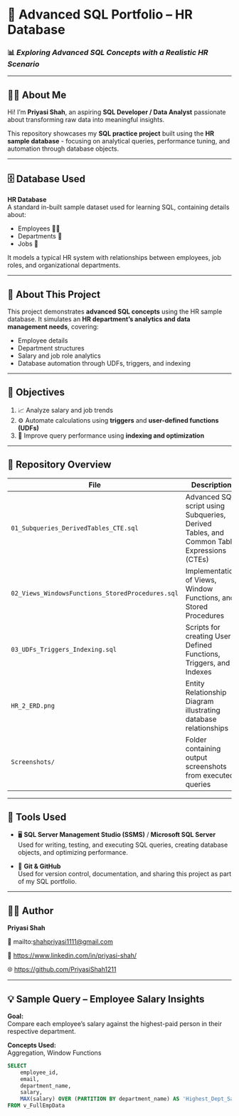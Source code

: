 # 🧠 **Advanced SQL Portfolio – HR Database**

### 📊 *Exploring Advanced SQL Concepts with a Realistic HR Scenario*

---

## 👩‍💻 **About Me**

Hi! I’m **Priyasi Shah**, an aspiring **SQL Developer / Data Analyst** passionate about transforming raw data into meaningful insights.  

This repository showcases my **SQL practice project** built using the **HR sample database** - focusing on analytical queries, performance tuning, and automation through database objects.

---

## 🗄️ **Database Used**

**HR Database**  
A standard in-built sample dataset used for learning SQL, containing details about:
- Employees 👩‍💼  
- Departments 🏢  
- Jobs 💼  

It models a typical HR system with relationships between employees, job roles, and organizational departments.

---

## 🎯 **About This Project**

This project demonstrates **advanced SQL concepts** using the HR sample database.  It simulates an **HR department’s analytics and data management needs**, covering:

- Employee details  
- Department structures  
- Salary and job role analytics  
- Database automation through UDFs, triggers, and indexing  

---

## 🧩 **Objectives**

1. 📈 Analyze salary and job trends  
2. ⚙️ Automate calculations using **triggers** and **user-defined functions (UDFs)**  
3. 🚀 Improve query performance using **indexing and optimization**  

---

## 📂 **Repository Overview**

| **File** | **Description** |
|-----------|-----------------|
| `01_Subqueries_DerivedTables_CTE.sql` | Advanced SQL script using Subqueries, Derived Tables, and Common Table Expressions (CTEs) |
| `02_Views_WindowsFunctions_StoredProcedures.sql` | Implementation of Views, Window Functions, and Stored Procedures |
| `03_UDFs_Triggers_Indexing.sql` | Scripts for creating User Defined Functions, Triggers, and Indexes |
| `HR_2_ERD.png` | Entity Relationship Diagram illustrating database relationships |
| `Screenshots/` | Folder containing output screenshots from executed queries |

---


## 🧰 **Tools Used**

- 🖥️ **SQL Server Management Studio (SSMS)** / **Microsoft SQL Server**  
  Used for writing, testing, and executing SQL queries, creating database objects, and optimizing performance.  

- 🔧 **Git & GitHub**  
  Used for version control, documentation, and sharing this project as part of my SQL portfolio.

---

## 👨‍💻 **Author**
**Priyasi Shah**  

📧 mailto:shahpriyasi1111@gmail.com

💼 https://www.linkedin.com/in/priyasi-shah/

🌐 https://github.com/PriyasiShah1211

---

## 💡 **Sample Query – Employee Salary Insights**

**Goal:**  
Compare each employee’s salary against the highest-paid person in their respective department.

**Concepts Used:**  
Aggregation, Window Functions

```sql
SELECT
    employee_id,
    email,
    department_name,
    salary,
    MAX(salary) OVER (PARTITION BY department_name) AS 'Highest_Dept_Sal'
FROM v_FullEmpData


